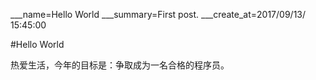 ___name=Hello World
___summary=First post.
___create_at=2017/09/13/ 15:45:00

#Hello World

热爱生活，今年的目标是：争取成为一名合格的程序员。